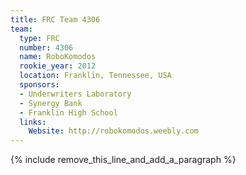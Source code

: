 ```yaml
---
title: FRC Team 4306
team:
  type: FRC
  number: 4306
  name: RoboKomodos
  rookie_year: 2012
  location: Franklin, Tennessee, USA
  sponsors:
  - Underwriters Laboratory
  - Synergy Bank
  - Franklin High School
  links:
    Website: http://robokomodos.weebly.com
---
```


{% include remove_this_line_and_add_a_paragraph %}